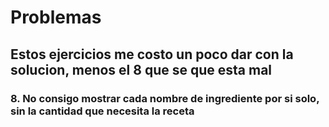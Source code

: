 # Problemas

## Estos ejercicios me costo un poco dar con la solucion, menos el 8 que se que esta mal
### 8. No consigo mostrar cada nombre de ingrediente por si solo, sin la cantidad que necesita la receta